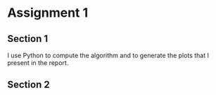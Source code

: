 # Assignment 1

## Section 1

I use Python to compute the algorithm and to generate the plots that I present in the report.

## Section 2
